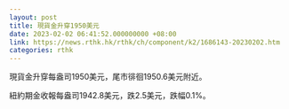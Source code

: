 ```yaml
---
layout: post
title: 現貨金升穿1950美元
date: 2023-02-02 06:41:52.000000000 +08:00
link: https://news.rthk.hk/rthk/ch/component/k2/1686143-20230202.htm
categories: rthk
---
```


現貨金升穿每盎司1950美元，尾市徘徊1950.6美元附近。

紐約期金收報每盎司1942.8美元，跌2.5美元，跌幅0.1%。
